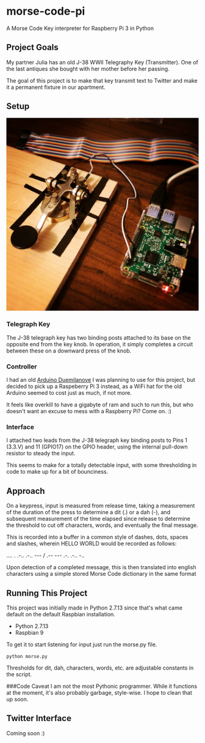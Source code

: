# morse-code-pi
A Morse Code Key interpreter for Raspberry Pi 3 in Python

## Project Goals
My partner Julia has an old J-38 WWII Telegraphy Key (Transmitter). One of the last antiques she bought with her mother before her passing.

The goal of this project is to make that key transmit text to Twitter and make it a permanent fixture in our apartment.

## Setup

![J-38 Telegraph Key with Raspberry Pi Attached](./images/j38key-pi.jpg  "J-38 Telegraph Key with Raspberry Pi Attached")

### Telegraph Key

The J-38 telegraph key has two binding posts attached to its base on the opposite end from the key knob. In operation, it simply completes a circuit between these on a downward press of the knob.

### Controller

I had an old [Arduino Duemilanove](https://www.arduino.cc/en/Main/ArduinoBoardDuemilanove)  I was planning to use for this project, but decided to pick up a Raspeberry Pi 3 instead, as a WiFi hat for the old Arduino seemed to cost just as much, if not more.

It feels like overkill to have a gigabyte of ram and such to run this, but who doesn't want an excuse to mess with a Raspberry Pi? Come on. :)

### Interface

I attached two leads from the J-38 telegraph key binding posts to Pins 1 (3.3.V) and 11 (GPIO17) on the GPIO header, using the internal pull-down resistor to steady the input.

This seems to make for a totally detectable input, with some thresholding in code to make up for a bit of bounciness.

## Approach

On a keypress, input is measured from release time, taking a measurement of the duration of the press to determine a dit (.) or a dah (-), and subsequent measurement of the time elapsed since release to determine the threshold to cut off characters, words, and eventually the final message.

This is recorded into a buffer in a common style of dashes, dots, spaces and slashes, wherein HELLO WORLD would be recorded as follows:

.... . .-.. .-.. --- / .-- --- .-. .-.. -..

Upon detection of a completed message, this is then translated into english characters using a simple stored Morse Code dictionary in the same format

## Running This Project
This project was initially made in Python 2.7.13 since that's what came default on the default Raspbian installation.

- Python 2.7.13
- Raspbian 9

To get it to start listening for input just run the morse.py file.

```
python morse.py
```

Thresholds for dit, dah, characters, words, etc. are adjustable constants in the script.

###Code Caveat
I am not the most Pythonic programmer. While it functions at the moment, it's also probably garbage, style-wise. I hope to clean that up soon.

## Twitter Interface
Coming soon :)